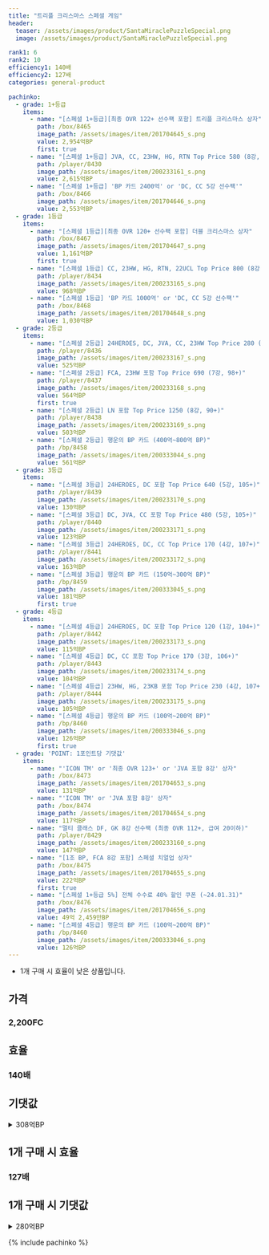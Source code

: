 ```yaml
---
title: "트리플 크리스마스 스페셜 게임"
header:
  teaser: /assets/images/product/SantaMiraclePuzzleSpecial.png
  image: /assets/images/product/SantaMiraclePuzzleSpecial.png

rank1: 6
rank2: 10
efficiency1: 140배
efficiency2: 127배
categories: general-product

pachinko:
  - grade: 1+등급
    items:
      - name: "[스페셜 1+등급][최종 OVR 122+ 선수팩 포함] 트리플 크리스마스 상자"
        path: /box/8465
        image_path: /assets/images/item/201704645_s.png
        value: 2,954억BP
        first: true
      - name: "[스페셜 1+등급] JVA, CC, 23HW, HG, RTN Top Price 580 (8강, 99+)"
        path: /player/8430
        image_path: /assets/images/item/200233161_s.png
        value: 2,615억BP
      - name: "[스페셜 1+등급] 'BP 카드 2400억' or 'DC, CC 5강 선수팩'"
        path: /box/8466
        image_path: /assets/images/item/201704646_s.png
        value: 2,553억BP
  - grade: 1등급
    items:
      - name: "[스페셜 1등급][최종 OVR 120+ 선수팩 포함] 더블 크리스마스 상자"
        path: /box/8467
        image_path: /assets/images/item/201704647_s.png
        value: 1,161억BP
        first: true
      - name: "[스페셜 1등급] CC, 23HW, HG, RTN, 22UCL Top Price 800 (8강, 98+)"
        path: /player/8434
        image_path: /assets/images/item/200233165_s.png
        value: 968억BP
      - name: "[스페셜 1등급] 'BP 카드 1000억' or 'DC, CC 5강 선수팩'"
        path: /box/8468
        image_path: /assets/images/item/201704648_s.png
        value: 1,030억BP
  - grade: 2등급
    items:
      - name: "[스페셜 2등급] 24HEROES, DC, JVA, CC, 23HW Top Price 280 (5강, 106+)"
        path: /player/8436
        image_path: /assets/images/item/200233167_s.png
        value: 525억BP
      - name: "[스페셜 2등급] FCA, 23HW 포함 Top Price 690 (7강, 98+)"
        path: /player/8437
        image_path: /assets/images/item/200233168_s.png
        value: 564억BP
        first: true
      - name: "[스페셜 2등급] LN 포함 Top Price 1250 (8강, 90+)"
        path: /player/8438
        image_path: /assets/images/item/200233169_s.png
        value: 503억BP
      - name: "[스페셜 2등급] 행운의 BP 카드 (400억~800억 BP)"
        path: /bp/8458
        image_path: /assets/images/item/200333044_s.png
        value: 561억BP
  - grade: 3등급
    items:
      - name: "[스페셜 3등급] 24HEROES, DC 포함 Top Price 640 (5강, 105+)"
        path: /player/8439
        image_path: /assets/images/item/200233170_s.png
        value: 130억BP
      - name: "[스페셜 3등급] DC, JVA, CC 포함 Top Price 480 (5강, 105+)"
        path: /player/8440
        image_path: /assets/images/item/200233171_s.png
        value: 123억BP
      - name: "[스페셜 3등급] 24HEROES, DC, CC Top Price 170 (4강, 107+)"
        path: /player/8441
        image_path: /assets/images/item/200233172_s.png
        value: 163억BP
      - name: "[스페셜 3등급] 행운의 BP 카드 (150억~300억 BP)"
        path: /bp/8459
        image_path: /assets/images/item/200333045_s.png
        value: 181억BP
        first: true
  - grade: 4등급
    items:
      - name: "[스페셜 4등급] 24HEROES, DC 포함 Top Price 120 (1강, 104+)"
        path: /player/8442
        image_path: /assets/images/item/200233173_s.png
        value: 115억BP
      - name: "[스페셜 4등급] DC, CC 포함 Top Price 170 (3강, 106+)"
        path: /player/8443
        image_path: /assets/images/item/200233174_s.png
        value: 104억BP
      - name: "[스페셜 4등급] 23HW, HG, 23KB 포함 Top Price 230 (4강, 107+)"
        path: /player/8444
        image_path: /assets/images/item/200233175_s.png
        value: 105억BP
      - name: "[스페셜 4등급] 행운의 BP 카드 (100억~200억 BP)"
        path: /bp/8460
        image_path: /assets/images/item/200333046_s.png
        value: 126억BP
        first: true
  - grade: 'POINT: 1포인트당 기댓값'
    items:
      - name: "'ICON TM' or '최종 OVR 123+' or 'JVA 포함 8강' 상자"
        path: /box/8473
        image_path: /assets/images/item/201704653_s.png
        value: 131억BP
      - name: "'ICON TM' or 'JVA 포함 8강' 상자"
        path: /box/8474
        image_path: /assets/images/item/201704654_s.png
        value: 117억BP
      - name: "멀티 클래스 DF, GK 8강 선수팩 (최종 OVR 112+, 급여 20이하)"
        path: /player/8429
        image_path: /assets/images/item/200233160_s.png
        value: 147억BP
      - name: "[1조 BP, FCA 8강 포함] 스페셜 치얼업 상자"
        path: /box/8475
        image_path: /assets/images/item/201704655_s.png
        value: 222억BP
        first: true
      - name: "[스페셜 1+등급 5%] 전체 수수료 40% 할인 쿠폰 (~24.01.31)"
        path: /box/8476
        image_path: /assets/images/item/201704656_s.png
        value: 49억 2,459만BP
      - name: "[스페셜 4등급] 행운의 BP 카드 (100억~200억 BP)"
        path: /bp/8460
        image_path: /assets/images/item/200333046_s.png
        value: 126억BP
---
```

* 1개 구매 시 효율이 낮은 상품입니다.


## 가격
### 2,200FC
## 효율
### 140배
## 기댓값
<details>
<summary>308억BP</summary>
<div markdown="1">
- 선수팩 280억BP
  - 수수료 쿠폰 40% 적용 시 269억BP
  - 수수료 쿠폰 30% 적용 시 258억BP
  - 수수료 쿠폰 20% 적용 시 246억BP
- BP 카드 50억 2,580만BP

</div>
</details>

## 1개 구매 시 효율
### 127배
## 1개 구매 시 기댓값
<details>
<summary>280억BP</summary>
<div markdown="1">
- 선수팩 254억BP
  - 수수료 쿠폰 40% 적용 시 244억BP
  - 수수료 쿠폰 30% 적용 시 234억BP
  - 수수료 쿠폰 20% 적용 시 224억BP
- BP 카드 45억 6,891만BP

</div>
</details>

{% include pachinko %}